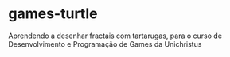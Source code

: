 # games-turtle
Aprendendo a desenhar fractais com tartarugas, para o curso de Desenvolvimento e Programação de Games da Unichristus
